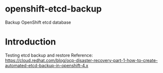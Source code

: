 # openshift-etcd-backup
Backup OpenShift etcd database


# Introduction
Testing etcd backup and restore
Reference:
https://cloud.redhat.com/blog/ocp-disaster-recovery-part-1-how-to-create-automated-etcd-backup-in-openshift-4.x

# 